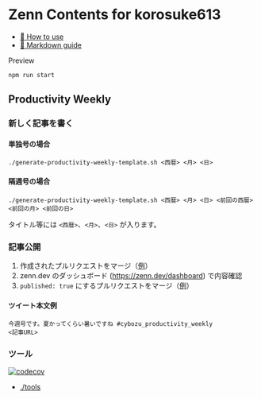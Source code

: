 # Zenn Contents for korosuke613

* [📘 How to use](https://zenn.dev/zenn/articles/zenn-cli-guide)
* [📘 Markdown guide](https://zenn.dev/zenn/articles/markdown-guide)

Preview
```
npm run start
```

## Productivity Weekly
### 新しく記事を書く

#### 単独号の場合
```
./generate-productivity-weekly-template.sh <西暦> <月> <日>
```

#### 隔週号の場合
```
./generate-productivity-weekly-template.sh <西暦> <月> <日> <前回の西暦> <前回の月> <前回の日>
```

タイトル等には `<西暦>`、`<月>`、`<日>` が入ります。

### 記事公開
1. 作成されたプルリクエストをマージ（[例](https://github.com/korosuke613/zenn-articles/pull/199)）
2. zenn.dev のダッシュボード (https://zenn.dev/dashboard) で内容確認
3. `published: true` にするプルリクエストをマージ（[例](https://github.com/korosuke613/zenn-articles/pull/200)）

#### ツイート本文例   
```
今週号です。夏かってくらい暑いですね #cybozu_productivity_weekly
<記事URL>
```

### ツール
[![codecov](https://codecov.io/gh/korosuke613/zenn-articles/branch/main/graph/badge.svg?token=K61PD2KM9C)](https://codecov.io/gh/korosuke613/zenn-articles)

- [./tools](./tools)
